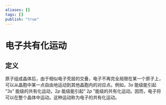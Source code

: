 ```yaml
---
aliases: []
tags: []
publish: "true"
---
```


# 电子共有化运动
## 定义
原子组成晶体后，由于相似电子壳层的交叠，电子不再完全局限在某一个原子上，可以从晶胞中某一点自由地运动到其他晶胞内的对应点。例如，$3s$ 能级能引起 “$3s$” 能级的共有化运动，$2p$ 能级能引起“ $2p$ ”能级的共有化运动。因而，电子将可以在整个晶体中运动。这种运动称为电子的共有化运动。